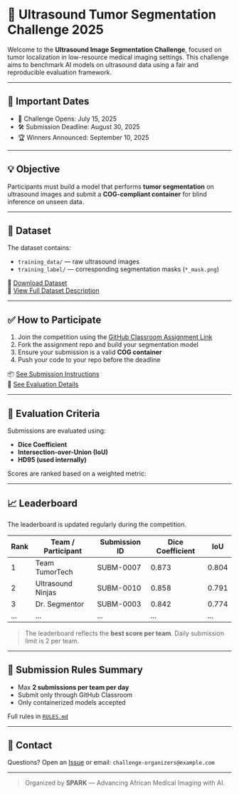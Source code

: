 # 🧠 Ultrasound Tumor Segmentation Challenge 2025

Welcome to the **Ultrasound Image Segmentation Challenge**, focused on tumor localization in low-resource medical imaging settings. This challenge aims to benchmark AI models on ultrasound data using a fair and reproducible evaluation framework.

---

## 📅 Important Dates
- 📢 Challenge Opens: July 15, 2025
- 🛠 Submission Deadline: August 30, 2025
- 🏆 Winners Announced: September 10, 2025

---

## 💡 Objective

Participants must build a model that performs **tumor segmentation** on ultrasound images and submit a **COG-compliant container** for blind inference on unseen data.

---

## 📂 Dataset

The dataset contains:
- `training_data/` — raw ultrasound images
- `training_label/` — corresponding segmentation masks (`*_mask.png`)

🔗 [Download Dataset](https://drive.google.com/...)  
📄 [View Full Dataset Description](docs/dataset_description.md)

---

## ✅ How to Participate

1. Join the competition using the [GitHub Classroom Assignment Link](https://classroom.github.com/...)  
2. Fork the assignment repo and build your segmentation model
3. Ensure your submission is a valid **COG container**
4. Push your code to your repo before the deadline

📦 [See Submission Instructions](SUBMISSION.md)  
🧪 [See Evaluation Details](EVALUATION.md)

---

## 🧪 Evaluation Criteria

Submissions are evaluated using:
- **Dice Coefficient**
- **Intersection-over-Union (IoU)**
- **HD95 (used internally)**

Scores are ranked based on a weighted metric:

---

## 📈 Leaderboard

The leaderboard is updated regularly during the competition.

| Rank | Team / Participant       | Submission ID | Dice Coefficient | IoU   |
|------|---------------------------|----------------|------------------|-------|
| 1    | Team TumorTech            | SUBM-0007      | 0.873            | 0.804 |
| 2    | Ultrasound Ninjas         | SUBM-0010      | 0.858            | 0.791 |
| 3    | Dr. Segmentor             | SUBM-0003      | 0.842            | 0.774 |
| ...  | ...                       | ...            | ...              | ...   |

> The leaderboard reflects the **best score per team**. Daily submission limit is 2 per team.

---

## 🚫 Submission Rules Summary
- Max **2 submissions per team per day**
- Submit only through GitHub Classroom
- Only containerized models accepted

Full rules in [`RULES.md`](RULES.md)

---

## 💬 Contact
Questions? Open an [Issue](https://github.com/your-org/ultrasound-segmentation-challenge/issues) or email: `challenge-organizers@example.com`

---

> Organized by **SPARK** — Advancing African Medical Imaging with AI.
